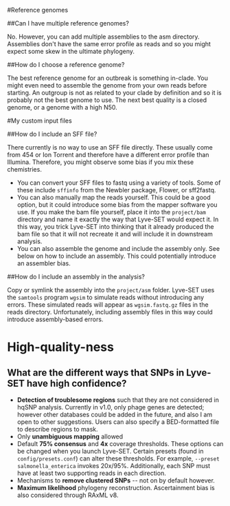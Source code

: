 #Reference genomes

##Can I have multiple reference genomes?

No.  However, you can add multiple assemblies to the asm directory.  Assemblies don't have the same error profile as reads and so you might expect some skew in the ultimate phylogeny.

##How do I choose a reference genome?

The best reference genome for an outbreak is something in-clade.  You might even need to assemble the genome from your own reads before starting.  An outgroup is not as related to your clade by definition and so it is probably not the best genome to use.  The next best quality is a closed genome, or a genome with a high N50.

#My custom input files

##How do I include an SFF file?

There currently is no way to use an SFF file directly.  These usually come from 454 or Ion Torrent and therefore have a different error profile than Illumina.  Therefore, you might observe some bias if you mix these chemistries.  

* You can convert your SFF files to fastq using a variety of tools.  Some of these include `sffinfo` from the Newbler package, Flower, or sff2fastq.
* You can also manually map the reads yourself.  This could be a good option, but it could introduce some bias from the mapper software you use.  If you make the bam file yourself, place it into the `project/bam` directory and name it exactly the way that Lyve-SET would expect it.  In this way, you trick Lyve-SET into thinking that it already produced the bam file so that it will not recreate it and will include it in downstream analysis.
* You can also assemble the genome and include the assembly only.  See below on how to include an assembly.  This could potentially introduce an assembler bias.

##How do I include an assembly in the analysis?

Copy or symlink the assembly into the `project/asm` folder.  Lyve-SET uses the `samtools` program `wgsim` to simulate reads without introducing any errors.  These simulated reads will appear as `wgsim.fastq.gz` files in the reads directory.  Unfortunately, including assembly files in this way could introduce assembly-based errors.

High-quality-ness
=================

What are the different ways that SNPs in Lyve-SET have high confidence?
-----------------------------------------------------------------------
* **Detection of troublesome regions** such that they are not considered in hqSNP analysis.  Currently in v1.0, only phage genes are detected; however other databases could be added in the future, and also I am open to other suggestions.  Users can also specify a BED-formatted file to describe regions to mask.
* Only **unambiguous mapping** allowed
* Default **75% consensus** and **4x** coverage thresholds.  These options can be changed when you launch Lyve-SET.  Certain presets (found in `config/presets.conf`) can alter these thresholds.  For example, `--preset salmonella_enterica` invokes 20x/95%.  Additionally, each SNP must have at least two supporting reads in each direction.
* Mechanisms to **remove clustered SNPs** -- not on by default however.
* **Maximum likelihood** phylogeny reconstruction. Ascertainment bias is also considered through RAxML v8.

